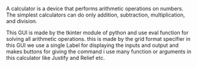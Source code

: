 A calculator is a device that performs arithmetic operations on numbers. The simplest calculators can do only addition, subtraction, multiplication, and division.

This GUI is made by the tkinter module of python and use eval function for solving all arithmetic operations. this is made by the grid format specifier in this GUI we use a single Label for displaying the inputs and output and makes buttons for giving the command i use many function or arguments in this calculator like Justify and Relief etc.
